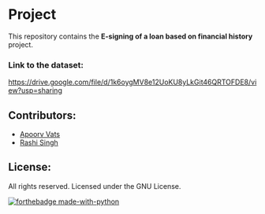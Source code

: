 # Project
This repository contains the <b>E-signing of a loan based on financial history</b> project.

### Link to the dataset: 
https://drive.google.com/file/d/1k6oygMV8e12UoKU8yLkGit46QRTOFDE8/view?usp=sharing

## Contributors:
* [Apoorv Vats](https://github.com/ApoorvVats181)
* [Rashi Singh](https://github.com/RASHI3004)

## License:
All rights reserved. Licensed under the GNU License.

[![forthebadge made-with-python](http://ForTheBadge.com/images/badges/made-with-python.svg)](https://www.python.org/) 
